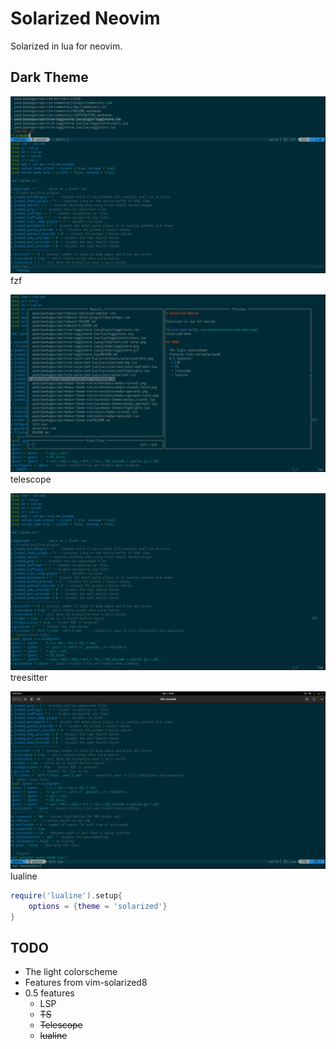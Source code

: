 # Solarized Neovim

Solarized in lua for neovim.

## Dark Theme

![fzf](./screenshots/fzf.png)
fzf

![telescope](./screenshots/telescope.png)
telescope

![treesitter](./screenshots/treesitter.png)
treesitter

![lualine](./screenshots/lualine.png)
lualine
```lua
require('lualine').setup{
    options = {theme = 'solarized'}
}
```

## TODO

- The light colorscheme
- Features from vim-solarized8
- 0.5 features
   + LSP
   + ~~TS~~
   + ~~Telescope~~
   + ~~lualine~~
